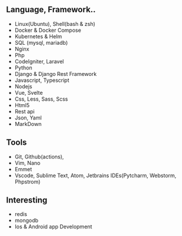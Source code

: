 <!-- ## Hi there 👋 -->


## Language, Framework..

- Linux(Ubuntu), Shell(bash & zsh)
- Docker & Docker Compose
- Kubernetes & Helm
- SQL (mysql, mariadb)
- Nginx
- Php
- CodeIgniter, Laravel
- Python
- Django & Django Rest Framework
- Javascript, Typescript
- Nodejs
- Vue, Svelte
- Css, Less, Sass, Scss
- Html5
- Rest api
- Json, Yaml
- MarkDown

## Tools
- Git, Github(actions), 
- Vim, Nano
- Emmet
- Vscode, Sublime Text, Atom, Jetbrains IDEs(Pytcharm, Webstorm, Phpstrom)

## Interesting
- redis
- mongodb
- Ios & Android app Development


<!--
**nc2U/nc2U** is a ✨ _special_ ✨ repository because its `README.md` (this file) appears on your GitHub profile.

Here are some ideas to get you started:

- 🔭 I’m currently working on ...
- 🌱 I’m currently learning ...
- 👯 I’m looking to collaborate on ...
- 🤔 I’m looking for help with ...
- 💬 Ask me about ...
- 📫 How to reach me: ...
- 😄 Pronouns: ...
- ⚡ Fun fact: ...
-->
